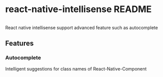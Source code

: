 # react-native-intellisense README

<img src="https://github.com/sangyuo/react-native-components/blob/main/src/example/example-1.png" alt="" />

React native intellisense support advanced feature such as autocomplete

## Features

### Autocomplete

Intelligent suggestions for class names of React-Native-Component
